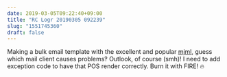 ```yaml
---
date: 2019-03-05T09:22:40+09:00
title: "RC Logr 20190305 092239"
slug: "1551745360"
draft: false
---
```


Making a bulk email template with the excellent and popular [mjml](https://mjml.io/), guess which mail client causes problems‽ Outlook, of course (smh)! I need to add exception code to have that POS render correctly. Burn it with FIRE! 🔥
